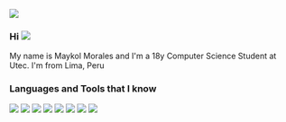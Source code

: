 ![](https://raw.githubusercontent.com/zSirSpectro/zSirSpectro/master/assets/banner.gif)

### Hi ![](https://raw.githubusercontent.com/zSirSpectro/zSirSpectro/master/assets/wave.gif)

My name is Maykol Morales and I'm a 18y Computer Science Student at Utec. I'm from Lima, Peru

### Languages and Tools that I know

![](https://img.shields.io/badge/-Python-fff?&logo=python)
![](https://img.shields.io/badge/-JavaScript-fff?&logo=JavaScript&logoColor=f4bf75)
![](https://img.shields.io/badge/-Java-fff?&logo=Java&logoColor=c62f2c)
![](https://img.shields.io/badge/-HTML5-fff?&logo=HTML5)
![](https://img.shields.io/badge/-CSS3-fff?&logo=CSS3&logoColor=336791)
![](https://img.shields.io/badge/-Redis-fff?&logo=Redis)
![](https://img.shields.io/badge/-MongoDB-fff?&logo=MongoDB)
![](https://img.shields.io/badge/-MySQL-fff?&logo=MySQL&logoColor=336791)
